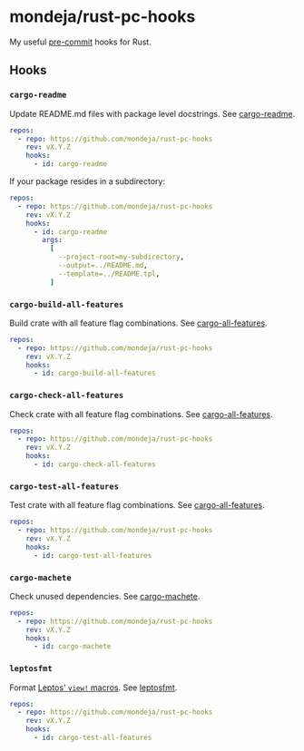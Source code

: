 # mondeja/rust-pc-hooks

My useful [pre-commit] hooks for Rust.

## Hooks

### `cargo-readme`

Update README.md files with package level docstrings. See [cargo-readme].

```yaml
repos:
  - repo: https://github.com/mondeja/rust-pc-hooks
    rev: vX.Y.Z
    hooks:
      - id: cargo-readme
```

If your package resides in a subdirectory:

```yaml
repos:
  - repo: https://github.com/mondeja/rust-pc-hooks
    rev: vX.Y.Z
    hooks:
      - id: cargo-readme
        args:
          [
            --project-root=my-subdirectory,
            --output=../README.md,
            --template=../README.tpl,
          ]
```

### `cargo-build-all-features`

Build crate with all feature flag combinations. See [cargo-all-features].

```yaml
repos:
  - repo: https://github.com/mondeja/rust-pc-hooks
    rev: vX.Y.Z
    hooks:
      - id: cargo-build-all-features
```

### `cargo-check-all-features`

Check crate with all feature flag combinations. See [cargo-all-features].

```yaml
repos:
  - repo: https://github.com/mondeja/rust-pc-hooks
    rev: vX.Y.Z
    hooks:
      - id: cargo-check-all-features
```

### `cargo-test-all-features`

Test crate with all feature flag combinations. See [cargo-all-features].

```yaml
repos:
  - repo: https://github.com/mondeja/rust-pc-hooks
    rev: vX.Y.Z
    hooks:
      - id: cargo-test-all-features
```

### `cargo-machete`

Check unused dependencies. See [cargo-machete].

```yaml
repos:
  - repo: https://github.com/mondeja/rust-pc-hooks
    rev: vX.Y.Z
    hooks:
      - id: cargo-machete
```

### `leptosfmt`

Format [Leptos' `view!` macros]. See [leptosfmt].

```yaml
repos:
  - repo: https://github.com/mondeja/rust-pc-hooks
    rev: vX.Y.Z
    hooks:
      - id: cargo-test-all-features
```

[pre-commit]: https://pre-commit.com
[cargo-readme]: https://github.com/webern/cargo-readme
[cargo-all-features]: https://github.com/frewsxcv/cargo-all-features
[leptosfmt]: https://github.com/bram209/leptosfmt
[Leptos' `view!` macros]: https://docs.rs/leptos/latest/leptos/macro.view.html
[cargo-machete]: https://github.com/bnjbvr/cargo-machete
